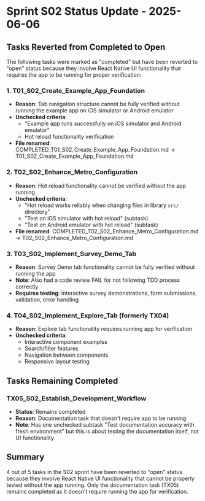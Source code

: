 # Sprint S02 Status Update - 2025-06-06

## Tasks Reverted from Completed to Open

The following tasks were marked as "completed" but have been reverted to "open" status because they involve React Native UI functionality that requires the app to be running for proper verification:

### 1. T01_S02_Create_Example_App_Foundation
- **Reason**: Tab navigation structure cannot be fully verified without running the example app on iOS simulator or Android emulator
- **Unchecked criteria**: 
  - "Example app runs successfully on iOS simulator and Android emulator"
  - Hot reload functionality verification
- **File renamed**: COMPLETED_T01_S02_Create_Example_App_Foundation.md → T01_S02_Create_Example_App_Foundation.md

### 2. T02_S02_Enhance_Metro_Configuration  
- **Reason**: Hot reload functionality cannot be verified without the app running
- **Unchecked criteria**:
  - "Hot reload works reliably when changing files in library `src/` directory"
  - "Test on iOS simulator with hot reload" (subtask)
  - "Test on Android emulator with hot reload" (subtask)
- **File renamed**: COMPLETED_T02_S02_Enhance_Metro_Configuration.md → T02_S02_Enhance_Metro_Configuration.md

### 3. T03_S02_Implement_Survey_Demo_Tab
- **Reason**: Survey Demo tab functionality cannot be fully verified without running the app
- **Note**: Also had a code review FAIL for not following TDD process correctly
- **Requires testing**: Interactive survey demonstrations, form submissions, validation, error handling

### 4. T04_S02_Implement_Explore_Tab (formerly TX04)
- **Reason**: Explore tab functionality requires running app for verification
- **Unchecked criteria**: 
  - Interactive component examples
  - Search/filter features
  - Navigation between components
  - Responsive layout testing

## Tasks Remaining Completed

### TX05_S02_Establish_Development_Workflow
- **Status**: Remains completed
- **Reason**: Documentation task that doesn't require app to be running
- **Note**: Has one unchecked subtask "Test documentation accuracy with fresh environment" but this is about testing the documentation itself, not UI functionality

## Summary

4 out of 5 tasks in the S02 sprint have been reverted to "open" status because they involve React Native UI functionality that cannot be properly tested without the app running. Only the documentation task (TX05) remains completed as it doesn't require running the app for verification.